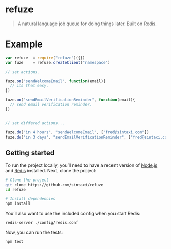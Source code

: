 # refuze

> A natural language job queue for doing things later. Built on Redis.

# Example

```js
var refuze  = require("refuze")({})
var fuze    = refuze.createClient("namespace")

// set actions.

fuze.on("sendWelcomeEmail", function(email){
  // its that easy.
})

fuze.on("sendEmailVerificationReminder", function(email){
  // send email verification reminder.
})


// set differed actions...

fuze.do("in 4 hours", "sendWelcomeEmail", ["fred@sintaxi.com"])
fuze.do("in 3 days", "sendEmailVerificationReminder", ["fred@sintaxi.com"])
```

## Getting started

To run the project locally, you’ll need to have a recent version of [Node.js](https://nodejs.org) and [Redis](http://redis.io/topics/quickstart) installed. Next, clone the project:

```sh
# Clone the project
git clone https://github.com/sintaxi/refuze
cd refuze

# Install dependencies
npm install
```

You’ll also want to use the included config when you start Redis:

```sh
redis-server ./config/redis.conf
```

Now, you can run the tests:

```
npm test
```
